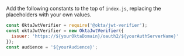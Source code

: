 Add the following constants to the top of `index.js`, replacing the placeholders with your own values.

   ```js
   const OktaJwtVerifier = require('@okta/jwt-verifier');
   const oktaJwtVerifier = new OktaJwtVerifier({
     issuer: 'https://${yourOktaDomain}/oauth2/${yourAuthServerName}'
   });
   const audience = '${yourAudience}';
   ```
